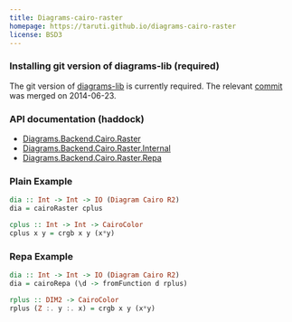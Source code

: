 ```yaml
---
title: Diagrams-cairo-raster
homepage: https://taruti.github.io/diagrams-cairo-raster
license: BSD3
---
```


### Installing git version of diagrams-lib (required)

The git version of
[diagrams-lib](https://github.com/taruti/diagrams-lib) is currently
required. The relevant
[commit](https://github.com/diagrams/diagrams-lib/commit/26afbac84973a15b7fb04fd8d62043105dc0d3ca)
was merged on 2014-06-23.

### API documentation (haddock)

* [Diagrams.Backend.Cairo.Raster](https://taruti.github.io/diagrams-cairo-raster/haddock/Diagrams-Backend-Cairo-Raster.html)
* [Diagrams.Backend.Cairo.Raster.Internal](https://taruti.github.io/diagrams-cairo-raster/haddock/Diagrams-Backend-Cairo-Raster-Internal.html)
* [Diagrams.Backend.Cairo.Raster.Repa](https://taruti.github.io/diagrams-cairo-raster/haddock/Diagrams-Backend-Cairo-Raster-Repa.html)

### Plain Example

```haskell
dia :: Int -> Int -> IO (Diagram Cairo R2)
dia = cairoRaster cplus

cplus :: Int -> Int -> CairoColor
cplus x y = crgb x y (x*y)
```

### Repa Example

```haskell
dia :: Int -> Int -> IO (Diagram Cairo R2)
dia = cairoRepa (\d -> fromFunction d rplus)

rplus :: DIM2 -> CairoColor
rplus (Z :. y :. x) = crgb x y (x*y)
```
